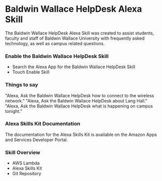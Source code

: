 # Baldwin Wallace HelpDesk Alexa Skill

The Baldwin Wallace HelpDesk Alexa Skill was created to assist students, faculty and staff of Baldwin Wallace University with frequently asked technology, as well as campus related questions.  

### Enable the Baldwin Wallace HelpDesk Skill

* Search the Alexa App for the Baldwin Wallace HelpDesk Skill
* Touch Enable Skill

### Things to say

"Alexa, Ask the Baldwin Wallace HelpDesk how to connect to the wireless network."
"Alexa, Ask the Baldwin Wallace HelpDesk about Lang Hall."
"Alexa, Ask the Baldwin Wallace HelpDesk what is happening on campus tonight."

### Alexa Skills Kit Documentation

The documentation for the Alexa Skills Kit is available on the Amazon Apps and Services Developer Portal.

### Skill Overview

* AWS Lambda
* Alexa Skills Kit
* Git Repository

